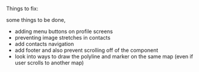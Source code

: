 Things to fix:

some things to be done,
- adding menu buttons on profile screens
- preventing image stretches in contacts
- add contacts navigation
- add footer and also prevent scrolling off of the component
- look into ways to draw the polyline and marker on the same map (even if user scrolls to another map)
